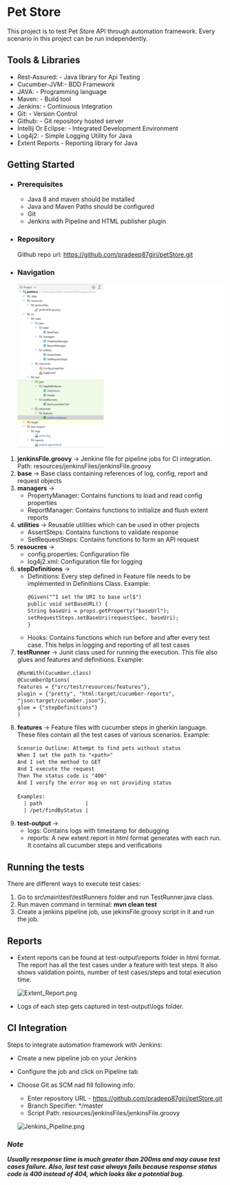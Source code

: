 # Pet Store

This project is to test Pet Store API through automation framework. Every scenario in this project can be run
independently.

## Tools & Libraries

- Rest-Assured: - Java library for Api Testing
- Cucumber-JVM:- BDD Framework
- JAVA: - Programming language
- Maven: - Build tool
- Jenkins: - Continuous Integration
- Git: - Version Control
- Github: - Git repository hosted server
- Intellij Or Eclipse: - Integrated Development Environment
- Log4j2: - Simple Logging Utility for Java
- Extent Reports - Reporting library for Java

## Getting Started

- ### Prerequisites
    - Java 8 and maven should be installed
    - Java and Maven Paths should be configured
    - Git
    - Jenkins with Pipeline and HTML publisher plugin

- ### Repository
  Github repo url: https://github.com/pradeep87giri/petStore.git

- ### Navigation
  ![Framework_Structure.png](resources/Framework_Structure.png)

1. **jenkinsFile.groovy** ->  Jenkine file for pipeline jobs for CI integration. Path:
   resources/jenkinsFiles/jenkinsFile.groovy
2. **base** -> Base class containing references of log, config, report and request objects
3. **managers** ->
    - PropertyManager: Contains functions to load and read config properties
    - ReportManager: Contains functions to initialize and flush extent reports
4. **utilities** -> Reusable utilities which can be used in other projects
    - AssertSteps: Contains functions to validate response
    - SetRequestSteps: Contains functions to form an API request
5. **resoucres** ->
    - config.properties: Configuration file
    - log4j2.xml: Configuration file for logging
6. **stepDefinitions** ->
    - Definitions: Every step defined in Feature file needs to be implemented in Definitions Class. Example:
      ```
      @Given("^I set the URI to base url$")
      public void setBaseURL() {
      String baseUri = props.getProperty("baseUrl");
      setRequestSteps.setBaseUri(requestSpec, baseUri);
      }
    - Hooks: Contains functions which run before and after every test case. This helps in logging and reporting of all
      test cases
7. **testRunner** -> Junit class used for running the execution. This file also glues and features and definitions.
   Example:
   ```
   @RunWith(Cucumber.class)
   @CucumberOptions(
   features = {"src/test/resources/features"},
   plugin = {"pretty", "html:target/cucumber-reports", "json:target/cucumber.json"},
   glue = {"stepDefinitions"}
   )
8. **features** -> Feature files with cucumber steps in gherkin language. These files contain all the test cases of
   various scenarios. Example:
    ```
    Scenario Outline: Attempt to find pets without status
    When I set the path to "<path>"
    And I set the method to GET
    And I execute the request
    Then The status code is "400"
    And I verify the error msg on not providing status

    Examples:
      | path              |
      | /pet/findByStatus |
9. **test-output** ->
    - logs: Contains logs with timestamp for debugging
    - reports: A new extent report in html format generates with each run. It contains all cucumber steps and
      verifications

## Running the tests

There are different ways to execute test cases:

1. Go to src\main\test\testRunners folder and run TestRunner.java class.
2. Run maven command in terminal: **mvn clean test**
3. Create a jenkins pipeline job, use jekinsFile.groovy script in it and run the job.

## Reports

- Extent reports can be found at test-output\reports folder in html format. The report has all the test cases under a
  feature with test steps. It also shows validation points, number of test cases/steps and total execution time.

  ![Extent_Report.png](resources/Extent_Report.png)

- Logs of each step gets captured in test-output\logs folder.

## CI Integration

Steps to integrate automation framework with Jenkins:

- Create a new pipeline job on your Jenkins
- Configure the job and click on Pipeline tab
- Choose Git as SCM nad fill following info:
    - Enter repository URL - https://github.com/pradeep87giri/petStore.git
    - Branch Specifier: */master
    - Script Path: resources/jenkinsFiles/jenkinsFile.groovy

  ![Jenkins_Pipeline.png](resources/Jenkins_Pipeline.png)

### _Note_

***Usually reseponse time is much greater than 200ms and may cause test cases failure. Also, last test case always fails
because response status code is 400 instead of 404, which looks like a potential bug.***


